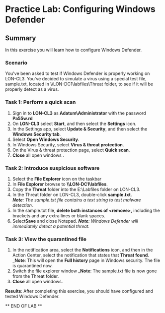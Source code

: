 # Practice Lab: Configuring Windows Defender 

## Summary

In this exercise you will learn how to configure Windows Defender.

### Scenario
You've been asked to test if Windows Defender is properly working on LON-CL3. You've decided to simulate a virus using a special test file, sample.txt, located in \\\\LON-DC1\\labfiles\\Threat folder, to see if it will be properly detect as a virus. 

### Task 1: Perform a quick scan
1.  Sign in to **LON-CL3** as **Adatum\\Administrator** with the password **Pa55w.rd**
2.  On **LON-CL3** select **Start**, and then select the **Settings** icon.
3.  In the Settings app, select **Update & Security**, and then select the **Windows Security tab**.
4.  Select **Open Windows Security**.
5.  In Windows Security, select **Virus & threat protection**.
6.  On the Virus & threat protection page, select **Quick scan**.
7.  **Close** all open windows .

### Task 2: Introduce suspicious software
1.  Select the **File Explorer** icon on the taskbar
2.  In **File Explorer** browse to **\\\\LON-DC1\\labfiles**.
3.  Copy the **Threat** folder into the E:\\Labfiles folder on LON-CL3.
4.  In the Threat folder on LON-CL3, double-click **sample.txt**.  
    _**Note**: The sample.txt file contains a text string to test malware detection._
5.  In the sample.txt file, **delete both instances of \<remove\>,** including
    the brackets and any extra lines or blank spaces.
6.  Select**Save** and close Notepad.
    _**Note**: Windows Defender will immediately detect a potential threat._

### Task 3: View the quarantined file ###
1.  In the notification area, select the **Notifications** icon, and then in the Action
    Center, select the notification that states that **Threat found**.
     _**Note**: This will open the **Full history** page in Windows security. The file is quarantined now.
2.  Switch the file explorer window
    _**Note**: The sample.txt file is now gone from the Threat folder.
3.  **Close** all open windows.

**Results**: After completing this exercise, you should have configured and tested
Windows Defender.

** END OF LAB **